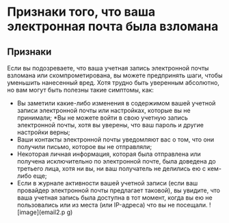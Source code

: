 [Title]: # (Признаки того, что ваша электронная почта была взломана)
[Order]: # (11)

# Признаки того, что ваша электронная почта была взломана

## Признаки 

Если вы подозреваете, что ваша учетная запись электронной почты взломана или скомпрометирована, вы можете предпринять шаги, чтобы уменьшить нанесенный вред. Хотя трудно быть уверенным абсолютно, но вам могут быть полезны такие симптомы, как:

* Вы заметили какие-либо изменения в содержимом вашей учетной записи электронной почты или настройках, которые вы не принимали;
*Вы не можете войти в свою учетную запись электронной почты, хотя вы уверены, что ваш пароль и другие настройки верны;
* Ваши контакты электронной почты уведомляют вас о том, что они получили письмо, которое вы не отправляли;
* Некоторая личная информация, которая была отправлена ​​или получена исключительно по электронной почте, была доведена до третьего лица, хотя ни вы, ни ваш получатель не делились ею с кем-либо еще;
* Если в журнале активности вашей учетной записи (если ваш провайдер электронной почты предлагает таковой), вы увидите, что ваша учетная запись была доступна в тот момент, когда вы ею не пользовались или из места (или IP-адреса) что вы не посещали.
![image](email2.p
g)